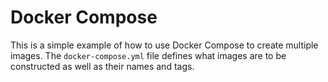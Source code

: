 # Docker Compose
This is a simple example of how to use Docker Compose to create multiple images.
The `docker-compose.yml` file defines what images are to be constructed as well as their names and tags.
